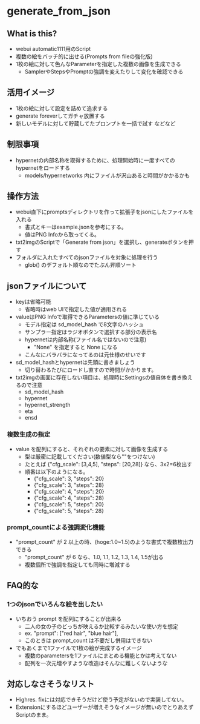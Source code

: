 # generate_from_json

## What is this?

- webui automatic1111用のScript
- 複数の絵をバッチ的に出せる(Prompts from fileの強化版)
- 1枚の絵に対して色んなParameterを指定した複数の画像を生成できる
  - SamplerやStepsやPromptの強調を変えたりして変化を確認できる

## 活用イメージ

- 1枚の絵に対して設定を詰めて追求する
- generate foreverしてガチャ放置する
- 新しいモデルに対して貯蔵してたプロンプトを一括で試す
などなど

## 制限事項

- hypernetの内部名称を取得するために、処理開始時に一度すべてのhypernetをロードする
  - models/hypernetworks 内にファイルが沢山あると時間がかかるかも

## 操作方法

- webui直下にpromptsディレクトリを作って拡張子をjsonにしたファイルを入れる
  - 書式とキーはexample.jsonを参考にする。
  - 値はPNG Infoから取ってくる。
- txt2imgのScriptで「Generate from json」を選択し、generateボタンを押す
- フォルダに入れたすべてのjsonファイルを対象に処理を行う
  - glob() のデフォルト順なのでたぶん昇順ソート

## jsonファイルについて

- keyは省略可能
  - 省略時はweb UIで指定した値が適用される
- valueはPNG Infoで取得できるParametersの値に準じている
  - モデル指定は sd_model_hash で8文字のハッシュ
  - サンプラー指定はラジオボタンで選択する部分の表示名
  - hypernetは内部名称(ファイル名ではないので注意)
    - "None" を指定すると None になる
  - こんなにバラバラになってるのは元仕様のせいです
- sd_model_hashとhypernetは先頭に書きましょう
  - 切り替わるたびにロードし直すので時間がかかります。
- txt2imgの画面に存在しない項目は、処理時にSettingsの値自体を書き換えるので注意
  - sd_model_hash
  - hypernet
  - hypernet_strength
  - eta
  - ensd

### 複数生成の指定

- value を配列にすると、それぞれの要素に対して画像を生成する
  - 型は厳密に記載してください(数値型なら""をつけない)
  - たとえば {"cfg_scale": [3,4,5], "steps": [20,28]} なら、3x2=6枚出す
  - 順番は以下のようになる。
    - {"cfg_scale": 3, "steps": 20}
    - {"cfg_scale": 3, "steps": 28}
    - {"cfg_scale": 4, "steps": 20}
    - {"cfg_scale": 4, "steps": 28}
    - {"cfg_scale": 5, "steps": 20}
    - {"cfg_scale": 5, "steps": 28}

### prompt_countによる強調変化機能

- "prompt_count" が 2 以上の時、(hoge:1.0~1.5)のような書式で複数枚出力できる
  - "prompt_count" が 6 なら、1.0, 1.1, 1.2, 1.3, 1.4, 1.5が出る
  - 複数個所で強調を指定しても同時に増減する

## FAQ的な

### 1つのjsonでいろんな絵を出したい

- いちおう prompt を配列にすることが出来る
  - 二人の女の子のどっちが映えるか比較するみたいな使い方を想定
  - ex. "prompt": ["red hair", "blue hair"],
  - このときは prompt_count は不要だし併用はできない
- でもあくまで1ファイルで1枚の絵が完成するイメージ
  - 複数のparametersを1ファイルにまとめる機能とかは考えてない
  - 配列を一次元増やすような改造はそんなに難しくないような

## 対応しなさそうなリスト

- Highres. fixには対応できそうだけど使う予定がないので実装してない。
- Extensionにするほどユーザーが増えそうなイメージが無いのでとりあえずScriptのまま。

